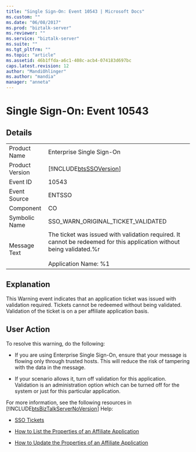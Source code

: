 ```yaml
---
title: "Single Sign-On: Event 10543 | Microsoft Docs"
ms.custom: ""
ms.date: "06/08/2017"
ms.prod: "biztalk-server"
ms.reviewer: ""
ms.service: "biztalk-server"
ms.suite: ""
ms.tgt_pltfrm: ""
ms.topic: "article"
ms.assetid: 46b1ffda-a6c1-408c-acb4-074183d697bc
caps.latest.revision: 12
author: "MandiOhlinger"
ms.author: "mandia"
manager: "anneta"
---
```

# Single Sign-On: Event 10543
## Details  
  
|||  
|-|-|  
|Product Name|Enterprise Single Sign-On|  
|Product Version|[!INCLUDE[btsSSOVersion](../includes/btsssoversion-md.md)]|  
|Event ID|10543|  
|Event Source|ENTSSO|  
|Component|CO|  
|Symbolic Name|SSO_WARN_ORIGINAL_TICKET_VALIDATED|  
|Message Text|The ticket was issued with validation required. It cannot be redeemed for this application without being validated.%r<br /><br /> Application Name: %1|  
  
## Explanation  
 This Warning event indicates that an application ticket was issued with validation required. Tickets cannot be redeemed without being validated. Validation of the ticket is on a per affiliate application basis.  
  
## User Action  
 To resolve this warning, do the following:  
  
-   If you are using Enterprise Single Sign-On, ensure that your message is flowing only through trusted hosts. This will reduce the risk of tampering with the data in the message.  
  
-   If your scenario allows it, turn off validation for this application. Validation is an administration option which can be turned off for the system or just for this particular application.  
  
 For more information, see the following resources in [!INCLUDE[btsBizTalkServerNoVersion](../includes/btsbiztalkservernoversion-md.md)] Help:  
  
-   [SSO Tickets](../core/sso-tickets.md)  
  
-   [How to List the Properties of an Affiliate Application](../core/how-to-list-the-properties-of-an-affiliate-application.md)  
  
-   [How to Update the Properties of an Affiliate Application](../core/how-to-update-the-properties-of-an-affiliate-application.md)